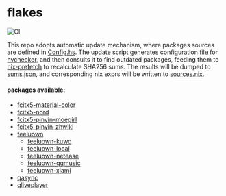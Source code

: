 # flakes

![CI](https://github.com/berberman/flakes/workflows/Update%20and%20check/badge.svg)

This repo adopts automatic update mechanism, where packages sources are defined in [Config.hs](./Config.hs).
The update script generates configuration file for [nvchecker](https://github.com/lilydjwg/nvchecker),
and then consults it to find outdated packages, feeding them to [nix-prefetch](https://github.com/msteen/nix-prefetch)
to recalculate SHA256 sums. The results will be dumped to [sums.json](./sums.json),
and corresponding nix exprs will be written to [sources.nix](./sources.nix).

#### packages available:

* [fcitx5-material-color](https://github.com/hosxy/Fcitx5-Material-Color)
* [fcitx5-nord](https://github.com/tonyfettes/fcitx5-nord)
* [fcitx5-pinyin-moegirl](https://github.com/outloudvi/mw2fcitx)
* [fcitx5-pinyin-zhwiki](https://github.com/felixonmars/fcitx5-pinyin-zhwiki)
* [feeluown](https://github.com/feeluown/FeelUOwn)
  * [feeluown-kuwo](https://github.com/feeluown/feeluown-kuwo)
  * [feeluown-local](https://github.com/feeluown/feeluown-local)
  * [feeluown-netease](https://github.com/feeluown/feeluown-netease)
  * [feeluown-qqmusic](https://github.com/feeluown/feeluown-qqmusic)
  * [feeluown-xiami](https://github.com/feeluown/feeluown-xiami)
* [qasync](https://github.com/CabbageDevelopment/qasync)
* [qliveplayer](https://github.com/IsoaSFlus/QLivePlayer)
